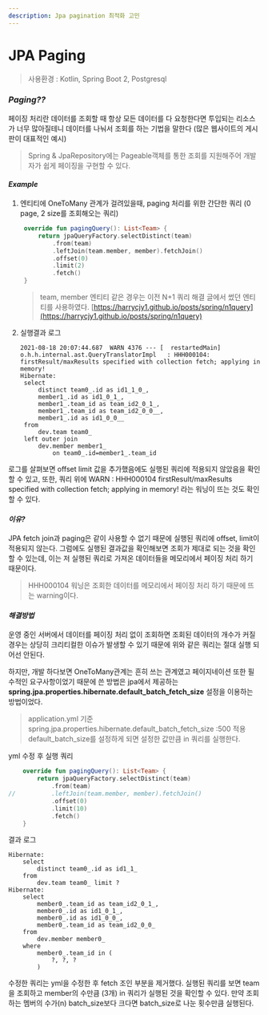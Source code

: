 ```yaml
---
description: Jpa pagination 최적화 고민
---
```


# JPA Paging



> 사용환경 : Kotlin, Spring Boot 2, Postgresql

### _Paging??_

페이징 처리란 데이터를 조회할 때 항상 모든 데이터를 다 요청한다면  투입되는 리소스가 너무 많아질테니  데이터를 나눠서 조회를 하는 기법을 말한다 \(많은 웹사이트의 게시판이 대표적인 예시\)

> Spring & JpaRepository에는 Pageable객체를 통한 조회를 지원해주어  개발자가 쉽게 페이징을 구현할 수 있다.

#### _Example_

1. 엔티티에 OneToMany 관계가 걸려있을때, paging 처리를 위한 간단한 쿼리  \(0 page, 2 size를 조회해오는 쿼리\)

   ```kotlin
    override fun pagingQuery(): List<Team> {
        return jpaQueryFactory.selectDistinct(team)
            .from(team)
            .leftJoin(team.member, member).fetchJoin()
            .offset(0)
            .limit(2)
            .fetch()
    }
   ```

   > team, member 엔티티 같은 경우는 이전 N+1 쿼리 해결 글에서 썼던 엔티티를 사용하였다.  [https://harrycjy1.github.io/posts/spring/n1query](https://harrycjy1.github.io/posts/spring/n1query)

2. 실행결과 로그

   ```text
   2021-08-18 20:07:44.687  WARN 4376 --- [  restartedMain] o.h.h.internal.ast.QueryTranslatorImpl   : HHH000104: firstResult/maxResults specified with collection fetch; applying in memory!
   Hibernate: 
    select
        distinct team0_.id as id1_1_0_,
        member1_.id as id1_0_1_,
        member1_.team_id as team_id2_0_1_,
        member1_.team_id as team_id2_0_0__,
        member1_.id as id1_0_0__ 
    from
        dev.team team0_ 
    left outer join
        dev.member member1_ 
            on team0_.id=member1_.team_id
   ```

로그를 살펴보면 offset limit 값을 추가했음에도 실행된 쿼리에 적용되지 않았음을 확인할 수 있고,  또한, 쿼리 위에 WARN : HHH000104 firstResult/maxResults specified with collection fetch; applying in memory!  라는 워닝이 뜨는 것도 확인할 수 있다.

#### _이유?_

JPA fetch join과 paging은 같이 사용할 수 없기 때문에 실행된 쿼리에 offset, limit이 적용되지 않는다.  그럼에도 실행된 결과값을 확인해보면 조회가 제대로 되는 것을 확인할 수 있는데,  이는 저 실행된 쿼리로 가져온 데이터들을 메모리에서 페이징 처리 하기 때문이다.

> HHH000104 워닝은 조회한 데이터를 메모리에서 페이징 처리 하기 때문에 뜨는 warning이다.

#### _해결방법_

운영 중인 서버에서 데이터를 페이징 처리 없이 조회하면 조회된 데이터의 개수가 커질 경우는  상당히 크리티컬한 이슈가 발생할 수 있기 때문에 위와 같은 쿼리는 절대 실행 되어선 안된다.

하지만, 개발 하다보면 OneToMany관계는 흔히 쓰는 관계였고 페이지네이션 또한 필수적인 요구사항이었기 때문에  쓴 방법은 jpa에서 제공하는 **spring.jpa.properties.hibernate.default\_batch\_fetch\_size** 설정을 이용하는 방법이었다.

> application.yml 기준  spring.jpa.properties.hibernate.default\_batch\_fetch\_size :500 적용 default\_batch\_size를 설정하게 되면 설정한 값만큼 in 쿼리를 실행한다.

yml 수정 후 실행 쿼리

```kotlin
    override fun pagingQuery(): List<Team> {
        return jpaQueryFactory.selectDistinct(team)
            .from(team)
//          .leftJoin(team.member, member).fetchJoin()
            .offset(0)
            .limit(10)
            .fetch()
    }
```

결과 로그

```text
Hibernate: 
    select
        distinct team0_.id as id1_1_ 
    from
        dev.team team0_ limit ?
Hibernate: 
    select
        member0_.team_id as team_id2_0_1_,
        member0_.id as id1_0_1_,
        member0_.id as id1_0_0_,
        member0_.team_id as team_id2_0_0_ 
    from
        dev.member member0_ 
    where
        member0_.team_id in (
            ?, ?, ?
        )
```

수정한 쿼리는 yml을 수정한 후 fetch 조인 부분을 제거했다.  실행된 쿼리를 보면 team을 조회하고 member의 수만큼 \(3개\) in 쿼리가 실행된 것을 확인할 수 있다.  만약 조회하는 멤버의 수가\(n\) batch\_size보다 크다면 batch\_size로 나눈 횟수만큼 실행된다.

